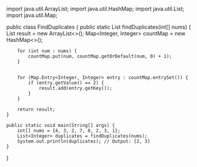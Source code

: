 import java.util.ArrayList;
import java.util.HashMap;
import java.util.List;
import java.util.Map;

public class FindDuplicates {
    public static List<Integer> findDuplicates(int[] nums) {
        List<Integer> result = new ArrayList<>();
        Map<Integer, Integer> countMap = new HashMap<>();

        
        for (int num : nums) {
            countMap.put(num, countMap.getOrDefault(num, 0) + 1);
        }

        
        for (Map.Entry<Integer, Integer> entry : countMap.entrySet()) {
            if (entry.getValue() == 2) {
                result.add(entry.getKey());
            }
        }

        return result;
    }

    public static void main(String[] args) {
        int[] nums = {4, 3, 2, 7, 8, 2, 3, 1};
        List<Integer> duplicates = findDuplicates(nums);
        System.out.println(duplicates); // Output: [2, 3]
    }
}

